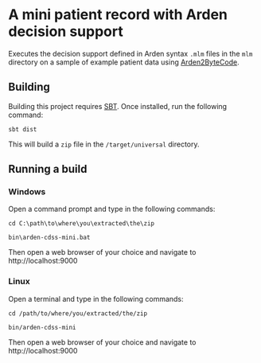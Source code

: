 # A mini patient record with Arden decision support

Executes the decision support defined in Arden syntax `.mlm` files in the `mlm` directory
on a sample of example patient data using [Arden2ByteCode](http://plri.github.io/arden2bytecode/).

## Building

Building this project requires [SBT](http://www.scala-sbt.org/). Once installed, run the
following command:

```
sbt dist
```

This will build a `zip` file in the `/target/universal` directory.

## Running a build

### Windows

Open a command prompt and type in the following commands:

```
cd C:\path\to\where\you\extracted\the\zip

bin\arden-cdss-mini.bat

```

Then open a web browser of your choice and navigate to http://localhost:9000

### Linux

Open a terminal and type in the following commands:

```
cd /path/to/where/you/extracted/the/zip

bin/arden-cdss-mini

```

Then open a web browser of your choice and navigate to http://localhost:9000
